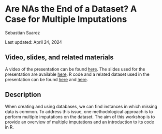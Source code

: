 # Are NAs the End of a Dataset? A Case for Multiple Imputations

Sebastian Suarez

Last updated: April 24, 2024

## Video, slides, and related materials

A video of the presentation can be found [here](https://umd.box.com/s/89dm4stsxz8fzc0tm964ydrmv2doi0sw). The slides used for the presentation are available [here](https://github.com/gsa-gvpt/gvpt-methods/blob/f24ee26b105fb11885021bbcc7c9d98bda922e80/multipleimputation/multiple%20imputations.pdf). R code and a related dataset used in the presentation can be found [here](https://github.com/gsa-gvpt/gvpt-methods/blob/f24ee26b105fb11885021bbcc7c9d98bda922e80/multipleimputation/imputationsR.R) and [here](https://github.com/gsa-gvpt/gvpt-methods/blob/f24ee26b105fb11885021bbcc7c9d98bda922e80/multipleimputation/nes.csv).

## Description

When creating and using databases, we can find instances in which missing data is common. To address this issue, one methodological approach is to perform multiple imputations on the dataset. The aim of this workshop is to provide an overview of multiple imputations and an introduction to its code in R.
